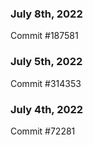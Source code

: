 ### July 8th, 2022

Commit #187581

### July 5th, 2022

Commit #314353


### July 4th, 2022

Commit #72281
